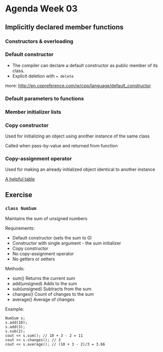 # Agenda Week 03
## Implicitly declared member functions
### Constructors & overloading
### Default constructor
* The compiler can declare a default constructor as public member of its class.
* Explicit deletion with `= delete`

more:
http://en.cppreference.com/w/cpp/language/default_constructor
### Default parameters to functions
### Member initializer lists
### Copy constructor
Used for initializing an object using another instance of the same class

Called when pass-by-value and returned from function 
### Copy-assignment operator
Used for making an already initialized object identical to another instance

[A helpful table](/img/constructors.jpg) 

## Exercise

### `class NumSum`
Maintains the sum of unsigned numbers

Requirements:
* Default constructor (sets the sum to 0)
* Constructor with single argument - the sum initializer
* Copy constructor
* No copy-assignment operator
* No getters or setters

Methods:
* sum()           Returns the current sum
* add(unsigned)   Adds to the sum
* sub(unsigned)   Subtracts from the sum
* changes()       Count of changes to the sum
* average()       Average of changes

Example:
```
NumSum s;
s.add(10);
s.add(3);
s.sub(2);
cout << s.sum(); // 10 + 3 - 2 = 11
cout << s.changes(); // 3
cout << s.average(); // (10 + 3 - 2)/3 = 3.66
```
